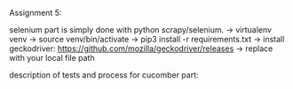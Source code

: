 Assignment 5:

selenium part is simply done with python scrapy/selenium. -> virtualenv venv -> source venv/bin/activate -> pip3 install -r requirements.txt -> install geckodriver: https://github.com/mozilla/geckodriver/releases -> replace with your local file path

description of tests and process for cucomber part: 
